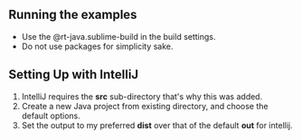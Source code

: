 ## Running the examples
*   Use the @rt-java.sublime-build in the build settings.
*   Do not use packages for simplicity sake.


## Setting Up with IntelliJ
1.  IntelliJ requires the **src** sub-directory that's why this was added.
2.  Create a new Java project from existing directory, and choose the default options.
3.  Set the output to my preferred **dist** over that of the default **out** for intellij.